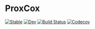 # ProxCox

[![Stable](https://img.shields.io/badge/docs-stable-blue.svg)](https://kose-y.github.io/ProxCox.jl/stable)
[![Dev](https://img.shields.io/badge/docs-dev-blue.svg)](https://kose-y.github.io/ProxCox.jl/dev)
[![Build Status](https://travis-ci.com/kose-y/ProxCox.jl.svg?branch=master)](https://travis-ci.com/kose-y/ProxCox.jl)
[![Codecov](https://codecov.io/gh/kose-y/ProxCox.jl/branch/master/graph/badge.svg)](https://codecov.io/gh/kose-y/ProxCox.jl)
